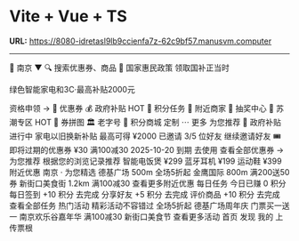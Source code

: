 # Vite + Vue + TS

**URL:** https://8080-idretasl9lb9ccienfa7z-62c9bf57.manusvm.computer

---

📍
南京
▼
🔍
搜索优惠券、商品
🔔
国家惠民政策
领取国补正当时

绿色智能家电和3C·最高补贴2000元

资格申领
→
🎁
优惠券
💰
政府补贴
HOT
🎯
积分任务
🏪
附近商家
🎰
抽奖中心
🎊
苏潮专区
HOT
🧩
券拼图
🏛️
老字号
🛒
积分商城
定制
⋯
更多
为您推荐
🎁 政府补贴
进行中
家电以旧换新补贴
最高可得 ¥2000
已邀请 3/5 位好友
继续邀请好友
🎟️
即将过期的优惠券
¥30
满100减30
2025-10-20 到期
去使用
查看全部优惠券 →
为您推荐
根据您的浏览记录推荐
智能电饭煲
¥299
蓝牙耳机
¥199
运动鞋
¥399
附近优惠
南京 · 为您精选
德基广场
500m
全场5折起
金鹰国际
800m
满200送50券
新街口美食街
1.2km
满100减30
查看更多附近优惠
每日任务
今日已赚 0 积分
每日签到
+10 积分
去完成
分享好友
+5 积分
去完成
评价商品
+10 积分
去完成
查看全部任务
热门活动
精彩活动不容错过
全场5折起
德基广场周年庆
门票买一送一
南京欢乐谷嘉年华
满100减30
新街口美食节
查看更多活动
首页
发现
我的
上传票根